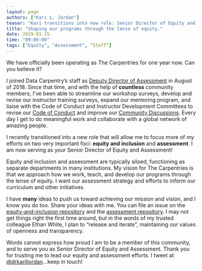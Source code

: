 ```yaml
---
layout: page
authors: ["Kari L. Jordan"]
teaser: "Kari transitions into new role: Senior Director of Equity and Assessment"
title: "Shaping our programs through the lense of equity."
date: 2019-01-15
time: "09:00:00"
tags: ["Equity", "Assessment", “Staff”]
---
```


We have officially been operating as The Carpentries for one year now. Can you believe it? 

I joined Data Carpentry’s staff as [Deputy Director of Assessment](https://datacarpentry.org/blog/2016/08/new-assessment-director) in August of 2018. Since that time, and with the help of __countless__ community members, I’ve been able to streamline our workshop surveys, develop and revise our instructor training surveys, expand our mentoring program, and liaise with the Code of Conduct and Instructor Development Committees to revise our [Code of Conduct](https://carpentries.org/blog/2018/09/coc-revision-release/) and improve our  [Community Discussions](https://carpentries.org/blog/2018/12/announcing-carpentries-community-discussions/). Every day I get to do meaningful work and collaborate with a global network of amazing people. 

I recently transitioned into a new role that will allow me to focus more of my efforts on two very important foci: __equity and inclusion__ and __assessment__. I am now serving as your Senior Director of Equity and Assessment!

Equity and inclusion and assessment are typically siloed, functioning as separate departments in many institutions. My vision for The Carpentries is that we approach how we work, teach, and develop our programs through the lense of equity. I want our assessment strategy and efforts to inform our curriculum and other initiatives. 

I have __many__ ideas to push us toward achieving our mission and vision, and I know you do too. Share your ideas with me. You can file an issue on the [equity-and-inclusion repository](https://github.com/carpentries/equity-and-inclusion) and the [assessment repository](https://github.com/carpentries/assessment). I may not get things right the first time around, but in the words of my trusted colleague Ethan White, I plan to “release and iterate”, maintaining our values of openness and transparency.

Words cannot express how proud I am to be a member of this community, and to serve you as Senior Director of Equity and Assessment. Thank you for trusting me to lead our equity and assessment efforts. I tweet at [@drkariljordan](https://twitter.com/drkariljordan)...keep in touch!
